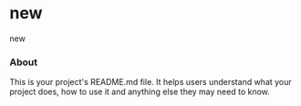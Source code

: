 new
===

new

### About

This is your project's README.md file. It helps users understand what your
project does, how to use it and anything else they may need to know.